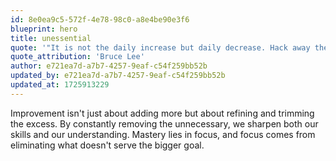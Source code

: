 ```yaml
---
id: 8e0ea9c5-572f-4e78-98c0-a8e4be90e3f6
blueprint: hero
title: unessential
quote: '"It is not the daily increase but daily decrease. Hack away the unessential."'
quote_attribution: 'Bruce Lee'
author: e721ea7d-a7b7-4257-9eaf-c54f259bb52b
updated_by: e721ea7d-a7b7-4257-9eaf-c54f259bb52b
updated_at: 1725913229
---
```

Improvement isn't just about adding more but about refining and trimming the excess. By constantly removing the unnecessary, we sharpen both our skills and our understanding. Mastery lies in focus, and focus comes from eliminating what doesn't serve the bigger goal.